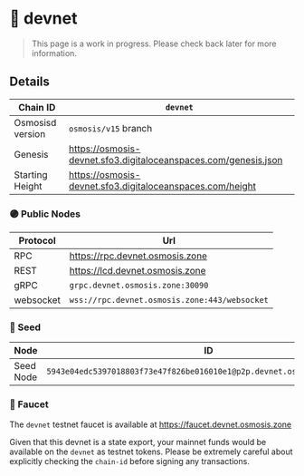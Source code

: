 # 🧪 devnet

> This page is a work in progress. Please check back later for more information.

## Details

| Chain ID         | `devnet`                                                          |
|------------------|-------------------------------------------------------------------|
| Osmosisd version | `osmosis/v15` branch                                              |
| Genesis          | <https://osmosis-devnet.sfo3.digitaloceanspaces.com/genesis.json> |
| Starting Height  | <https://osmosis-devnet.sfo3.digitaloceanspaces.com/height>       |

### 🟣 Public Nodes

| Protocol  | Url                                           |
|-----------|-----------------------------------------------|
| RPC       | <https://rpc.devnet.osmosis.zone>             |
| REST      | <https://lcd.devnet.osmosis.zone>             |
| gRPC      | `grpc.devnet.osmosis.zone:30090`              |
| websocket | `wss://rpc.devnet.osmosis.zone:443/websocket` |

### 🌱 Seed

| Node      | ID                                                                       |
|-----------|--------------------------------------------------------------------------|
| Seed Node | `5943e04edc5397018803f73e47f826be016010e1@p2p.devnet.osmosis.zone:30056` |

### 🚰 Faucet

The `devnet` testnet faucet is available at <https://faucet.devnet.osmosis.zone>

Given that this devnet is a state export, your mainnet funds would be available on the `devnet` as testnet tokens.
Please be extremely careful about explicitly checking the `chain-id` before signing any transactions.
